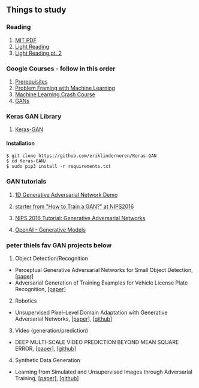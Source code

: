 ## Things to study


### Reading 
1) [MIT PDF](https://openreview.net/pdf?id=Hyg_X2C5FX)
2) [Light Reading](https://towardsdatascience.com/understanding-generative-adversarial-networks-gans-cd6e4651a29)
3) [Light Reading pt. 2](https://machinelearningmastery.com/what-are-generative-adversarial-networks-gans)


### Google Courses - follow in this order
1) [Prerequisites](https://developers.google.com/machine-learning/crash-course/prereqs-and-prework)
2) [Problem Framing with Machine Learning](https://developers.google.com/machine-learning/problem-framing/)
3) [Machine Learning Crash Course](https://developers.google.com/machine-learning/crash-course)
4) [GANs](https://developers.google.com/machine-learning/gan)


### Keras GAN Library 

1) [Keras-GAN](https://github.com/eriklindernoren/Keras-GAN)

#### Installation
    $ git clone https://github.com/eriklindernoren/Keras-GAN
    $ cd Keras-GAN/
    $ sudo pip3 install -r requirements.txt



### GAN tutorials 
1) [1D Generative Adversarial Network Demo](http://notebooks.aylien.com/research/gan/gan_simple.html)

2) [starter from "How to Train a GAN?" at NIPS2016](https://github.com/soumith/ganhacks)

3) [NIPS 2016 Tutorial: Generative Adversarial Networks](https://arxiv.org/abs/1701.00160)

4) [OpenAI - Generative Models](https://blog.openai.com/generative-models/)




### peter thiels fav GAN projects below 


1) Object Detection/Recognition
+ Perceptual Generative Adversarial Networks for Small Object Detection, [[paper]](https://arxiv.org/pdf/1706.05274)
+ Adversarial Generation of Training Examples for Vehicle License Plate Recognition, [[paper]](https://arxiv.org/pdf/1707.03124.pdf)


2) Robotics
+ Unsupervised Pixel–Level Domain Adaptation with Generative Adversarial Networks, [[paper]](https://arxiv.org/pdf/1612.05424.pdf), [[github]](https://github.com/rhythm92/Unsupervised-Pixel-Level-Domain-Adaptation-with-GAN)


3) Video (generation/prediction)
+ DEEP MULTI-SCALE VIDEO PREDICTION BEYOND MEAN SQUARE ERROR, [[paper]](https://arxiv.org/pdf/1511.05440.pdf), [[github]](https://github.com/dyelax/Adversarial_Video_Generation)


4) Synthetic Data Generation
+ Learning from Simulated and Unsupervised Images through Adversarial Training, [[paper]](https://arxiv.org/pdf/1612.07828.pdf), [[github]](https://github.com/carpedm20/simulated-unsupervised-tensorflow)










